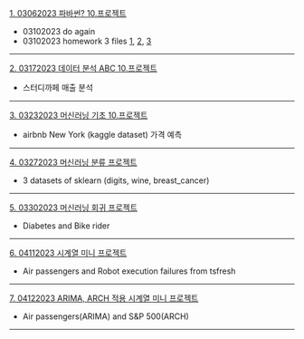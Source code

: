 [1. 03062023 파바썬? 10.프로젝트](https://github.com/4juneko/Aiffel_work/blob/master/pyBoaThon_10project_03062023.ipynb)  
- 03102023 do again  
- 03102023 homework 3 files [1](https://github.com/4juneko/Aiffel_work/blob/master/230307_On_3rd_CR.ipynb), [2](https://github.com/4juneko/Aiffel_work/blob/master/230308_On_3rd_CR.ipynb), [3](https://github.com/4juneko/Aiffel_work/blob/master/caffeKiosk.ipynb)  
----  
[2. 03172023 데이터 분석 ABC 10.프로젝트](https://github.com/4juneko/Aiffel_work/blob/master/DataAnalysisABC_10project_03172023.ipynb)  
- 스터디까페 매출 분석
----  
[3. 03232023 머신러닝 기초 10.프로젝트](https://github.com/4juneko/Aiffel_work/blob/master/machineLearningBasic_10project_03232023.ipynb)
- airbnb New York (kaggle dataset) 가격 예측
----
[4. 03272023 머신러닝 분류 프로젝트](https://github.com/4juneko/Aiffel_work/blob/master/Classification_3Datasets_scikitLearn_03272023.ipynb)
- 3 datasets of sklearn (digits, wine, breast_cancer)
----
[5. 03302023 머신러닝 회귀 프로젝트](https://github.com/4juneko/Aiffel_work/blob/master/Diabetes_BikeAt3pm_03302023.ipynb)
- Diabetes and Bike rider
----
[6. 04112023 시계열 미니 프로젝트](https://github.com/4juneko/Aiffel_work/blob/master/timeSeries_miniProject_04112023.ipynb)
- Air passengers and Robot execution failures from tsfresh
----
[7. 04122023 ARIMA, ARCH 적용 시계열 미니 프로젝트](https://github.com/4juneko/Aiffel_work/blob/master/ARIMA_ARCH_04122023.ipynb)
- Air passengers(ARIMA) and S&P 500(ARCH)
----
